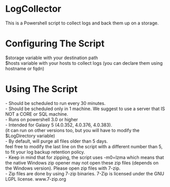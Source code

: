 # LogCollector
This is a Powershell script to collect logs and back them up on a storage.  
<h1>Configuring The Script  </h1>
$storage variable with your destination path<br />
$hosts variable with your hosts to collect logs (you can declare them using hostname or fqdn)<br />
<h1>Using The Script  </h1>
- Should be scheduled to run every 30 minutes.<br />
- Should be scheduled only in 1 machine. We suggest to use a server that IS NOT a CORE or SQL machine.<br />
- Runs on powershell 3.0 or higher<br />
- Intended for Galaxy 5 (4.0.352, 4.0.376, 4.0.383).<br />
(it can run on other versions too, but you will have to modify the $LogDirectory variable)<br />
- By default, will purge all files older than 5 days.<br />
feel free to modify the last line on the script with a different number than 5, to fit your log backup retention policy.<br />
- Keep in mind that for zipping, the script uses -m0=lzma which means that the native Windows zip opener may not open these zip files (depends on the Windows version). Please open zip files with 7-zip.<br />
- Zip files are done by using 7-zip binaries. 7-Zip is licensed under the GNU LGPL license. www.7-zip.org
